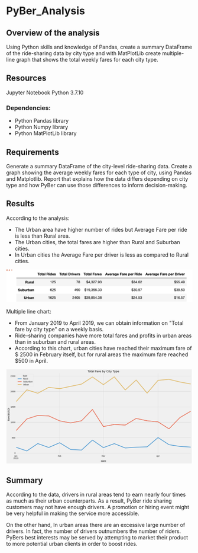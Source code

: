 # PyBer_Analysis

## Overview of the analysis
Using Python skills and knowledge of Pandas, create a summary DataFrame of the ride-sharing data by city type and with MatPlotLib create multiple-line graph that shows the total weekly fares for each city type.

## Resources
Jupyter Notebook
Python 3.7.10

### Dependencies:
  - Python Pandas library
  - Python Numpy library
  - Python MatPlotLib library

## Requirements
Generate a summary DataFrame of the city-level ride-sharing data.
Create a graph showing the average weekly fares for each type of city, using Pandas and Matplotlib.
Report that explains how the data differs depending on city type and how PyBer can use those differences to inform decision-making.

## Results
According to the analysis:
  - The Urban area have higher number of rides but Average Fare per ride is less than Rural area. 
  - The Urban cities, the total fares are higher than Rural and Suburban cities. 
  - In Urban cities the Average Fare per driver is less as compared to Rural cities.
 
![Deliverable1](analysis2.png)

Multiple line chart:
  - From January 2019 to April 2019, we can obtain information on "Total fare by city type" on a weekly basis.
  - Ride-sharing companies have more total fares and profits in urban areas than in suburban and rural areas.
  - According to this chart, urban cities have reached their maximum fare of $ 2500 in February itself, but for rural areas the maximum fare reached $500 in April.
  
![Deliverable2](analysis3.png)

## Summary
According to the data, drivers in rural areas tend to earn nearly four times as much as their urban counterparts. As a result, PyBer ride sharing customers may not have enough drivers. A promotion or hiring event might be very helpful in making the service more accessible.

On the other hand, In urban areas there are an excessive large number of drivers. In fact, the number of drivers outnumbers the number of riders. PyBers best interests may be served by attempting to market their product to more potential urban clients in order to boost rides.

